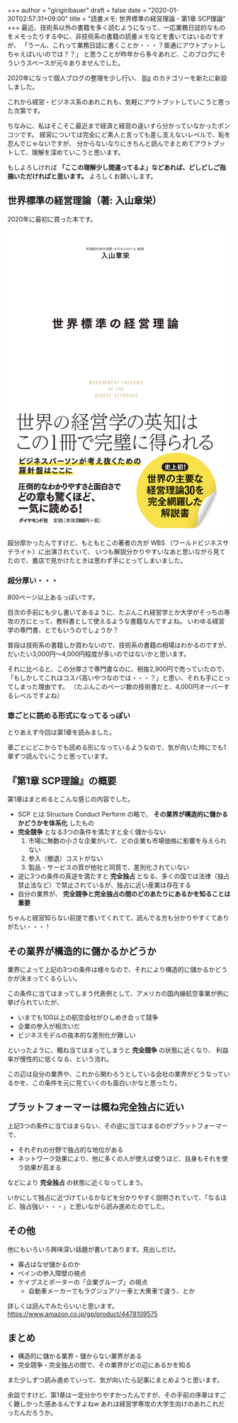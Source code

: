 +++
author = "girigiribauer"
draft = false
date = "2020-01-30T02:57:31+09:00"
title = "読書メモ: 世界標準の経営理論 - 第1章 SCP理論"
+++
最近、技術系以外の書籍を多く読むようになって、一応業務日誌的なものをメモったりする中に、非技術系の書籍の読書メモなどを書いてはいるのですが、
「うーん、これって業務日誌に書くことか・・・？普通にアウトプットしちゃえばいいのでは？？」
と思うことが昨年から多々あれど、このブログにそういうスペースが元々ありませんでした。

2020年になって個人ブログの整理を少し行い、 [Biz](https://girigiribauer.com/biz/) のカテゴリーを新たに新設しました。

これから経営・ビジネス系のあれこれも、気軽にアウトプットしていこうと思った次第です。

ちなみに、私はそこそこ最近まで経済と経営の違いすら分かっていなかったポンコツです。
経営については完全にど素人と言っても差し支えないレベルで、恥を忍んでじゃないですが、
分からないなりにきちんと読んでまとめてアウトプットして、理解を深めていこうと思います。

もしよろしければ **「ここの理解少し間違ってるよ」などあれば、どしどしご指摘いただければと思います。**
よろしくお願いします。



## 世界標準の経営理論（著: 入山章栄）

2020年に最初に買った本です。

![世界標準の経営理論](/img/2020/01/biz01.png)

超分厚かったんですけど、もともとこの著者の方が WBS （ワールドビジネスサテライト）に出演されていて、
いつも解説分かりやすいなあと思いながら見てたので、書店で見かけたときは思わず手にとってしまいました。

### 超分厚い・・・

800ページ以上あるっぽいです。

目次の手前にも少し書いてあるように、たぶんこれ経営学とか大学がそっちの専攻の方にとって、教科書として使えるような書籍なんですよね。
いわゆる経営学の専門書、とでもいうのでしょうか？

普段は技術系の書籍しか買わないので、技術系の書籍の相場はわかるのですが、
だいたい3,000円〜4,000円程度が多いのではないかと思います。

それに比べると、この分厚さで専門書なのに、税抜2,900円で売っていたので、
「もしかしてこれはコスパ高いやつなのでは・・・？」と思い、それも手にとってしまった理由です。
（たぶんこのページ数の技術書だと、4,000円オーバーするレベルですよね）

### 章ごとに読める形式になってるっぽい

とりあえず今回は第1章を読みました。

章ごとにどこからでも読める形になっているようなので、気が向いた時にでも1章ずつ読んでいこうと思っています。



## 『第1章 SCP理論』の概要

第1章はまとめるとこんな感じの内容でした。

- SCP とは Structure Conduct Perform の略で、 **その業界が構造的に儲かるかどうかを体系化** したもの
- **完全競争** となる3つの条件を満たすと全く儲からない
    1. 市場に無数の小さな企業がいて、どの企業も市場価格に影響を与えられない
    1. 参入（撤退）コストがない
    1. 製品・サービスの質が他社と同質で、差別化されていない
- 逆に3つの条件の真逆を満たすと **完全独占** となる、多くの国では法律（独占禁止法など）で禁止されているが、独占に近い産業は存在する
- 自分の業界が、 **完全競争と完全独占の間のどのあたりにあるかを知ることは重要**

ちゃんと経営知らない前提で書いてくれてて、読んでる方も分かりやすくてありがたい・・・！



## その業界が構造的に儲かるかどうか

業界によって上記の3つの条件は様々なので、それにより構造的に儲かるかどうかが決まってくるらしい。

この条件に当てはまってしまう代表例として、アメリカの国内線航空事業が例に挙げられていたが、

- いまでも100以上の航空会社がひしめき合って競争
- 企業の参入が相次いだ
- ビジネスモデルの抜本的な差別化が難しい

といったように、概ね当てはまってしまうと **完全競争** の状態に近くなり、
利益率が慢性的に低くなる、という流れ。

この辺は自分の業界や、これから関わろうとしている会社の業界がどうなっているかを、この条件を元に見ていくのも面白いかなと思ったり。



## プラットフォーマーは概ね完全独占に近い

上記3つの条件に当てはまらない、その逆に当てはまるのがプラットフォーマーで、

- それぞれの分野で独占的な地位がある
- ネットワーク効果により、他に多くの人が使えば使うほど、自身もそれを使う効果が高まる

などにより **完全独占** の状態に近くなってしまう。

いかにして独占に近づけているかなどを分かりやすく説明されていて、「なるほど、独占強い・・・」と思いながら読み進めたのでした。



## その他

他にもいろいろ興味深い話題が書いてあります。見出しだけ。

- 寡占はなぜ儲かるのか
- ベインの参入障壁の視点
- ケイブスとポーターの「企業グループ」の視点
    - 自動車メーカーでもラグジュアリー車と大衆車で違う、とか

詳しくは読んでみたらいいと思います。 https://www.amazon.co.jp/gp/product/4478109575



## まとめ

- 構造的に儲かる業界・儲からない業界がある
- 完全競争・完全独占の間で、その業界がどの辺にあるかを知る

また少しずつ読み進めていって、気が向いたら記事にまとめようと思います。

余談ですけど、第1章は一定分かりやすかったんですが、その手前の序章はすごく難しかった感あるんですよねw
あれは経営学専攻の大学生向けのあれこれだったんだろうか。
